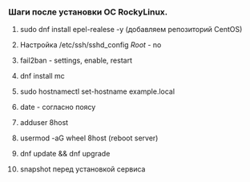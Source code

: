 ### Шаги после установки ОС RockyLinux.

1. sudo dnf install epel-realese -y (добавляем репозиторий CentOS)
2. Настройка /etc/ssh/sshd_config
   *Root* - no

3. fail2ban - settings, enable, restart

4. dnf install mc

5. sudo hostnamectl set-hostname example.local

6. date - согласно поясу

7. adduser 8host

8. usermod -aG wheel 8host (reboot server)

9. dnf update && dnf upgrade

10. snapshot перед установкой сервиса